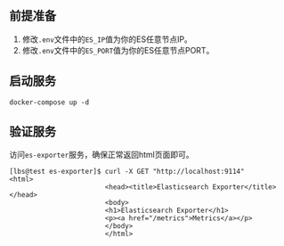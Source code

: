 ## 前提准备

1. 修改`.env`文件中的`ES_IP`值为你的ES任意节点IP。
2. 修改`.env`文件中的`ES_PORT`值为你的ES任意节点PORT。

## 启动服务

```shell
docker-compose up -d
```

## 验证服务

访问`es-exporter`服务，确保正常返回html页面即可。
```shell
[lbs@test es-exporter]$ curl -X GET "http://localhost:9114"
<html>
                        <head><title>Elasticsearch Exporter</title></head>
                        <body>
                        <h1>Elasticsearch Exporter</h1>
                        <p><a href="/metrics">Metrics</a></p>
                        </body>
                        </html>
```